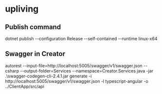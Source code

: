 # upliving


## Publish command
dotnet publish --configuration Release --self-contained --runtime linux-x64

## Swagger in Creator
autorest --input-file=http://localhost:5005/swagger/v1/swagger.json --csharp --output-folder=Services --namespace=Creator.Services
java -jar .\swagger-codegen-cli-2.4.1.jar generate -i http://localhost:5005/swagger/v1/swagger.json -l typescript-angular -o ../ClientApp/src/api
